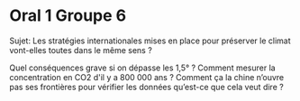 # Oral 1 Groupe 6 
Sujet: Les stratégies internationales mises en place pour préserver le climat vont-elles toutes dans le même sens ?

Quel conséquences grave si on dépasse les 1,5° ?
Comment mesurer la concentration en CO2 d'il y a 800 000 ans ?
Comment ça la chine n’ouvre pas ses frontières pour vérifier les données qu’est-ce que cela veut dire ?
